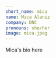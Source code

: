 ```yaml
---
short_name: mica
name: Mica Alaniz
company: DNC
pronouns: she/her
image: mica.jpeg
---
```

Mica's bio here